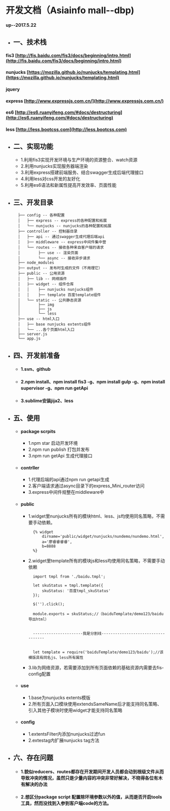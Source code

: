 # 开发文档（Asiainfo mall--dbp) 
#### up--2017.5.22

* ## 一、技术栈
#### fis3 [http://fis.baidu.com/fis3/docs/beginning/intro.html](http://fis.baidu.com/fis3/docs/beginning/intro.html)
#### nunjucks [https://mozilla.github.io/nunjucks/templating.html](https://mozilla.github.io/nunjucks/templating.html)
#### jquery 
#### express [http://www.expressjs.com.cn/](http://www.expressjs.com.cn/)
#### es6 [http://es6.ruanyifeng.com/#docs/destructuring](http://es6.ruanyifeng.com/#docs/destructuring)
#### less [http://less.bootcss.com](http://less.bootcss.com)
* ## 二、实现功能	
	* 1.利用fis3实现开发环境与生产环境的资源整合、watch资源
	* 2.利用nunjucks实现服务器端渲染
	* 3.利用express搭建前端服务、结合swagger生成后端代理接口
	* 4.利用less对css开发的友好化
	* 5.利用es6语法和新属性提高开发效率、页面性能

* ## 三、开发目录

		├── config -- 各种配置
		│   ├── express -- express的各种配置和拓展
		│   └── nunjucks -- nunjucks的各种配置和拓展
		├── controller -- 控制器目录
		│   ├── api -- 通过swagger生成代理后端api
		│   ├── middleware -- express中间件集中营
		│   └── routes -- 接收各种来自客户端的请求
		│        ├── use -- 渲染页面
		│        └── async -- 接收异步请求
		├── node_modules
		├── output -- 发布时生成的文件（不用理它）
		├── public -- 公用资源
		│   ├── lib -- 网络插件
		│   ├── widget -- 组件仓库
		│   │    ├── nunjucks nunjucks组件 
		│   │    ├── template 百度template组件 
		│   └── static -- 公共静态资源
		│        ├── img 
		│        ├── js
		│        └── less
		├── use -- html入口
		│   ├── base nunjucks extents组件
		│   └── ...各个页面html入口
		├── server.js
		└── app.js

* ## 四、开发前准备
	* #### 1.svn、github
	* #### 2.npm install、npm install fis3 -g、npm install gulp -g、npm install supervisor -g、npm run getApi
	* #### 3.sublime安装jija2、less
* ## 五、使用
	* #### package scrpits
		* 1.npm star 启动开发环境
		* 2.npm run publish 打包并发布
		* 3.npm run getApi 生成代理接口

	* #### contrller
		* 1.代理后端的api通过npm run getapi生成
		* 2.客户端请求通过async目录下的express_Mini_router访问
		* 3.express中间件规整在middleware中
	* #### public
		* 1.widget里nunjucks所有的模块html、less、js均使用同名策略，不需要手动依赖。
				
				{% widget
        			dirname='public/widget/nunjucks/nundemo/nundemo.html',
        			a='廖睿睿睿睿',
        			b=8888
    			%}
    			
		* 2.widget里template所有的模块js和less均使用同名策略，不需要手动依赖
		
				import tmpl from './baidu.tmpl';

				let skuStatus = tmpl.template({
    				skuStatus: '百度tmpl_skuStatus'
				});
				
				$('').click();
				
				module.exports = skuStatus;//（baiduTemplate/demo123/baidu 导出html）
				
				
				----------------------我是分割线-----------------------------------
				
				
				let template = require('baiduTemplate/demo123/baidu');//该模版具有同名js、less所有属性

		* 3.lib为网络资源，若需要添加到所有页面依赖的基础资源内需要去fis-config配置
	* #### use
		* 1.base为nunjucks extents模版
		* 2.所有页面入口模块使用extendsSameName后才能支持同名策略、引入其他子模块时使用widget才能支持同名策略
	* #### config
		* 1.extentsFilter内添加nunjucks过滤fun
		* 2.extestag内扩展nunjucks tag方法	 		
	
* ## 六、存在问题
	* #### 1.貌似reducers、routes都存在开发期间开发人员都会动到根级文件从而导致冲突的情况，虽然只是少量内容的冲突非常好解决，不晓得各位有木有解决的办法
	* #### 2.想区分package script 配置除环境参数以外的值，从而是否开启tools工具，然而没找到入参到客户端code的方法。









































